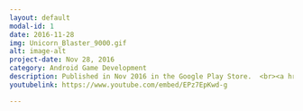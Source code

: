 ```yaml
---
layout: default
modal-id: 1
date: 2016-11-28
img: Unicorn_Blaster_9000.gif
alt: image-alt
project-date: Nov 28, 2016
category: Android Game Development
description: Published in Nov 2016 in the Google Play Store.  <br><a href="https://play.google.com/store/apps/details?id=com.blueturfstudios.game.unicornBlaster9000">Unicorn Blaster 9000 in Google Play Store</a>
youtubelink: https://www.youtube.com/embed/EPz7EpKwd-g

---
```

